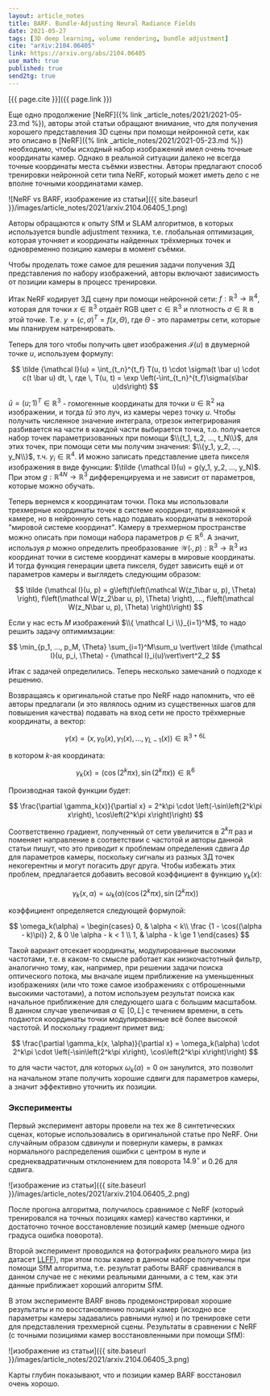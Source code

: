 ```yaml
---
layout: article_notes
title: BARF. Bundle-Adjusting Neural Radiance Fields 
date: 2021-05-27
tags: [3D deep learning, volume rendering, bundle adjustment]
cite: "arXiv:2104.06405"
link: https://arxiv.org/abs/2104.06405
use_math: true
published: true
send2tg: true
---
```

[{{ page.cite }}]({{ page.link }})

Еще одно продолжение [NeRF]({% link _article_notes/2021/2021-05-23.md %}), авторы этой статьи обращают внимание, что для получения хорошего
представления 3D сцены при помощи нейронной сети, как это описано в [NeRF]({% link _article_notes/2021/2021-05-23.md %}) необходимо, чтобы исходный
набор изображений имел очень точные координаты камер. Однако в реальной ситуации далеко не всегда точные координаты места съёмки известны. Авторы
предлагают способ тренировки нейронной сети типа NeRF, который может иметь дело с не вполне точными координатами камер.

![NeRF vs BARF, изображение из статьи]({{ site.baseurl }}/images/article_notes/2021/arxiv.2104.06405_1.png)

<!--more-->

Авторы обращаются к опыту SfM и SLAM алгоритмов, в которых используется bundle adjustment техника, т.е. глобальная оптимизация, которая уточняет и
координаты найденных трёхмерных точек и одновременно позицию камеры в момент съёмки. 

Чтобы проделать тоже самое для решения задачи получения 3Д представления по набору изображений, авторы включают зависимость от позиции камеры в
процесс тренировки.

Итак NeRF кодирует 3Д сцену при помощи нейронной сети: $f: \mathbb{R}^3 \rightarrow \mathbb{R}^4$, которая для точки $x \in \mathbb{R}^3$ отдаёт
RGB цвет $c \in \mathbb{R}^3$ и плотность $\sigma \in \mathbb{R}$ в этой точке. Т.е. $y = (c, \sigma)^T = f(x, \Theta)$, где $\Theta$ - это параметры
сети, которые мы планируем натренировать.

Теперь для того чтобы получить цвет изображения $\mathcal I(u)$ в двумерной точке $u$, используем формулу:

$$
\tilde {\mathcal I}(u) = \int_{t_n}^{t_f} T(u, t) \cdot \sigma(t \bar u) \cdot c(t \bar u) dt, \, где \,
T(u, t) = \exp \left(-\int_{t_n}^{t_f}\sigma(s\bar u)ds\right)
$$

$\bar u = (u; 1)^T \in \mathbb{R}^3$ - гомогенные координаты для точки $u \in \mathbb{R}^2$ на изображении, и тогда $t \bar u$ это луч, из камеры
через точку $u$. Чтобы получить численное значение интеграла, отрезок интегрирования разбивается на части в каждой части выбирается точка, т.о.
получается набор точек параметризованных при помощи $\\{t_1, t_2, ..., t_N\\}$, для этих точек, при помощи сети мы получим значения: 
$\\{y_1, y_2, ..., y_N\\}$, т.ч. $y_i \in \mathbb{R}^4$. И можно записать представление цвета пикселя изображения в виде функции:
$\tilde {\mathcal I}(u) = g(y_1, y_2, ..., y_N)$. При этом $g:\mathbb{R}^{4N} \rightarrow \mathbb{R}^3$ дифференцируема и не зависит от параметров,
которые можно обучать.

Теперь вернемся к координатам точки. Пока мы использовали трехмерные координаты точек в системе координат, привязанной к камере, но в нейронную сеть
надо подавать координаты в некоторой "мировой системе координат". Камеру в трехмерном пространстве можно описать при помощи набора параметров
$p \in \mathbb R^6$. А значит, используя $p$ можно определить преобразование $\mathcal W(\cdot, p): {\mathbb R}^3 \rightarrow {\mathbb R}^3$ из
координат точки в системе координат камеры в мировые координаты. И тогда функция генерации цвета пикселя, будет зависить ещё и от параметров камеры и
выглядеть следующим образом:

$$
\tilde {\mathcal I}(u, p) = g\left(f\left(\mathcal W(z_1\bar u, p), \Theta) \right), f\left(\mathcal W(z_2\bar u, p), \Theta) \right), ..., f\left(\mathcal W(z_N\bar u, p), \Theta) \right)\right)
$$

Если у нас есть $M$ изображений $\\{ \mathcal I_i \\}_{i=1}^M$, то надо решить задачу оптимимзации:

$$
\min_{p_1, ..., p_M, \Theta} \sum_{i=1}^M\sum_u \vert\vert \tilde {\mathcal I}(u, p_i, \Theta) - {\mathcal I}_i(u)\vert\vert^2_2
$$

Итак с задачей определились. Теперь несколько замечаний о подходе к решению.

Возвращаясь к оригинальной статье про NeRF надо напомнить, что её авторы предлагали (и это являлось одним из существенных шагов для повышения качества)
подавать на вход сети не просто трёхмерные координаты, а вектор:

$$
\gamma(x) = (x, \gamma_0(x), \gamma_1(x), ... , \gamma_{L-1}(x)) \in \mathbb{R}^{3+6L}
$$

в котором $k$-ая координата:

$$
\gamma_k(x)=\left(\cos\left(2^k\pi x\right), \sin\left(2^k\pi x\right)\right) \in \mathbb{R}^6
$$

Производная такой функции будет:

$$
\frac{\partial \gamma_k(x)}{\partial x} = 2^k\pi \cdot \left(-\sin\left(2^k\pi x\right), \cos\left(2^k\pi x\right)\right)
$$

Соответственно градиент, полученный от сети увеличится в $2^k\pi$ раз и поменяет направление в соответствии с частотой и авторы данной статьи пишут,
что это приводит к проблемам определения сдвига $\Delta p$ для параметров камеры, поскольку сигналы из разных 3Д точек некогерентны и могут погасить
друг друга. Чтобы избежать этих проблем, предлагается добавить весовой коэффициент в функцию $\gamma_k(x)$:

$$
\gamma_k(x, \alpha)=\omega_k(\alpha)\left(\cos\left(2^k\pi x\right), \sin\left(2^k\pi x\right)\right)
$$

коэффициент определяется следующей формулой:

$$
\omega_k(\alpha) = 
\begin{cases}
0, & \alpha < k\\
\frac {1 - \cos((\alpha - k)\pi)} 2, & 0 \le \alpha - k < 1 \\
1, & \alpha - k \ge 1
\end{cases}
$$

Такой вариант отсекает координаты, модулированные высокими частотами, т.е. в каком-то смысле работает как низкочастотный фильтр, аналогично тому, как,
например, при решении задачи поиска оптического потока, мы вначале ищем приближение на уменьшенных изображениях (или что тоже самое изображениях с
отброшенными высокими частотами), а потом используем результат поиска как начальное приближение для следующего шага с большим масштабом. В данном
случае увеличивая $\alpha \in [0, L]$ с течением времени, в сеть подаются координаты точки модулированные всё более высокой частотой. И поскольку
градиент примет вид:

$$
\frac{\partial \gamma_k(x, \alpha)}{\partial x} = \omega_k(\alpha) \cdot 2^k\pi \cdot \left(-\sin\left(2^k\pi x\right), \cos\left(2^k\pi x\right)\right)
$$

то для части частот, для которых $\omega_k(\alpha) = 0$ он занулится, это позволит на начальном этапе получить хорошие сдвиги для параметров камеры, а
значит эффективно уточнить их позиции.

### Эксперименты

Первый эксперимент авторы провели на тех же 8 синтетических сценах, которые использовались в оригинальной статье про NeRF. Они случайным образом
сдвинули и повернули камеры, в рамках нормального распределения ошибки с центром в нуле и среднеквадратичным отклонением для поворота $14.9^{\circ}$ и
$0.26$ для сдвига.

![изображение из статьи]({{ site.baseurl }}/images/article_notes/2021/arxiv.2104.06405_2.png)

После прогона алгоритма, получилось сравнимое с NeRF (который тренировался на точных позициях камер) качество картинки, и достаточно точное
восстановление позиций камер (меньше одного градуса ошибка поворота).

Второй эксперимент проводился на фотографиях реального мира (из датасет [LLFF](https://bmild.github.io/llff/)), при этом позы камер в данном наборе
полученны при помощи SfM алгоритма, т.е. результат работы BARF сравнивался в данном случае не с некими реальными данными, а с тем, как эти данные
приближает хороший алгоритм SfM.

В этом эксперименте BARF вновь продемонстрировал хорошие результаты и по восстановлению позиций камер (исходно все параметры камеры задавались равными
нулю) и по тренировке сети для представления трехмерной сцены. Результаты в сравнении с NeRF (с точными позициями камер восстановленными при помощи
SfM):

![изображение из статьи]({{ site.baseurl }}/images/article_notes/2021/arxiv.2104.06405_3.png)

Карты глубин показывают, что и позиции камер BARF восстановил очень хорошо.